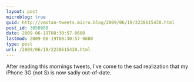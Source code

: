 ```yaml
---
layout: post
microblog: true
guid: http://vmstan-tweets.micro.blog/2009/06/19/2238615430.html
post_id: 3050980
date: 2009-06-19T08:30:57-0600
lastmod: 2009-06-19T08:30:57-0600
type: post
url: /2009/06/19/2238615430.html
---
```

After reading this mornings tweets, I've come to the sad realization that my iPhone 3G (not S) is now sadly out-of-date.
